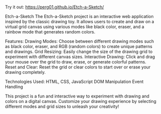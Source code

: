 Try it out: https://perg01.github.io/Etch-a-Sketch/  

Etch-a-Sketch
The Etch-a-Sketch project is an interactive web application inspired by the classic drawing toy. It allows users to create and draw on a virtual grid canvas using various modes like black color, eraser, and a rainbow mode that generates random colors.

Features:
Drawing Modes: Choose between different drawing modes such as black color, eraser, and RGB (random colors) to create unique patterns and drawings.
Grid Resizing: Easily change the size of the drawing grid to experiment with different canvas sizes.
Interactive Drawing: Click and drag your mouse over the grid to draw, erase, or generate colorful patterns.
Reset and Clear: Reset the grid or clear colors to start over or erase your drawing completely.

Technologies Used:
HTML, CSS, JavaScript
DOM Manipulation
Event Handling

This project is a fun and interactive way to experiment with drawing and colors on a digital canvas. Customize your drawing experience by selecting different modes and grid sizes to unleash your creativity!